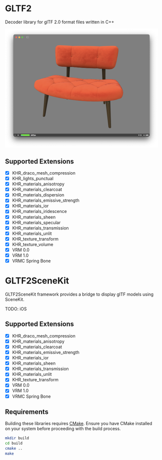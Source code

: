 # GLTF2

Decoder library for glTF 2.0 format files written in C++

![screenshot.png](https://raw.githubusercontent.com/matsune/GLTF2/main/example/screenshot.png)

## Supported Extensions

- [x] KHR_draco_mesh_compression
- [x] KHR_lights_punctual
- [x] KHR_materials_anisotropy
- [x] KHR_materials_clearcoat
- [x] KHR_materials_dispersion
- [x] KHR_materials_emissive_strength
- [x] KHR_materials_ior
- [x] KHR_materials_iridescence
- [x] KHR_materials_sheen
- [x] KHR_materials_specular
- [x] KHR_materials_transmission
- [x] KHR_materials_unlit
- [x] KHR_texture_transform
- [x] KHR_texture_volume
- [x] VRM 0.0
- [x] VRM 1.0
- [x] VRMC Spring Bone

# GLTF2SceneKit

GLTF2SceneKit framework provides a bridge to display glTF models using SceneKit.

TODO: iOS

## Supported Extensions

- [x] KHR_draco_mesh_compression
- [x] KHR_materials_anisotropy
- [x] KHR_materials_clearcoat
- [x] KHR_materials_emissive_strength
- [x] KHR_materials_ior
- [x] KHR_materials_sheen
- [x] KHR_materials_transmission
- [x] KHR_materials_unlit
- [x] KHR_texture_transform
- [x] VRM 0.0
- [x] VRM 1.0
- [x] VRMC Spring Bone

## Requirements

Building these libraries requires [CMake](<(https://cmake.org/)>). Ensure you have CMake installed on your system before proceeding with the build process.

```sh
mkdir build
cd build
cmake ..
make
```
